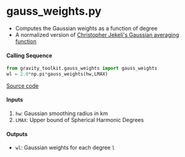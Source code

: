 gauss_weights.py
================

- Computes the Gaussian weights as a function of degree
- A normalized version of [Christopher Jekeli's Gaussian averaging function](http://www.geology.osu.edu/~jekeli.1/OSUReports/reports/report_327.pdf)

#### Calling Sequence
```python
from gravity_toolkit.gauss_weights import gauss_weights
wl = 2.0*np.pi*gauss_weights(hw,LMAX)
```
[Source code](https://github.com/tsutterley/read-GRACE-harmonics/blob/main/gravity_toolkit/gauss_weights.py)

#### Inputs
1. `hw`: Gaussian smoothing radius in km
2. `LMAX`: Upper bound of Spherical Harmonic Degrees

#### Outputs
- `wl`: Gaussian weights for each degree `l`

